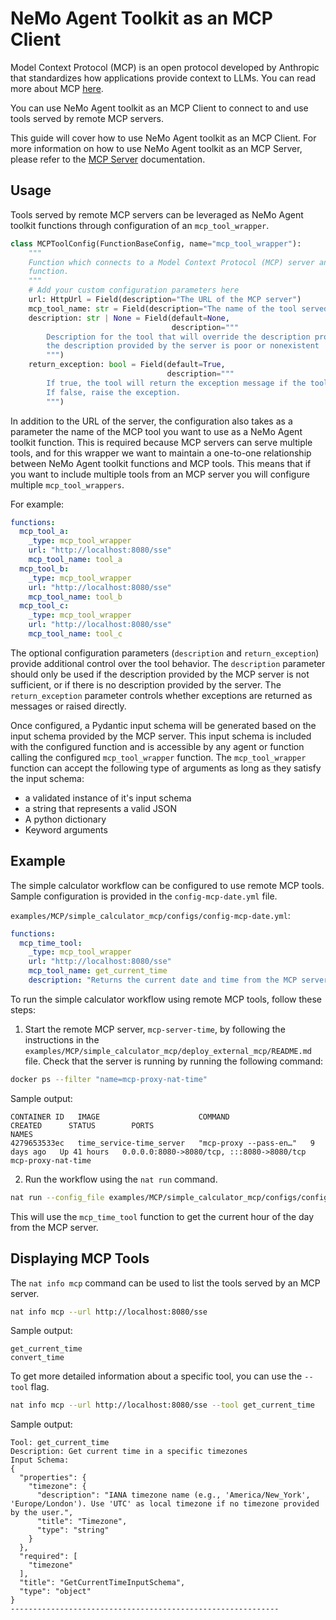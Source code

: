 <!--
SPDX-FileCopyrightText: Copyright (c) 2025, NVIDIA CORPORATION & AFFILIATES. All rights reserved.
SPDX-License-Identifier: Apache-2.0

Licensed under the Apache License, Version 2.0 (the "License");
you may not use this file except in compliance with the License.
You may obtain a copy of the License at

http://www.apache.org/licenses/LICENSE-2.0

Unless required by applicable law or agreed to in writing, software
distributed under the License is distributed on an "AS IS" BASIS,
WITHOUT WARRANTIES OR CONDITIONS OF ANY KIND, either express or implied.
See the License for the specific language governing permissions and
limitations under the License.
-->

# NeMo Agent Toolkit as an MCP Client

Model Context Protocol (MCP) is an open protocol developed by Anthropic that standardizes how applications provide context to LLMs. You can read more about MCP [here](https://modelcontextprotocol.io/introduction).

You can use NeMo Agent toolkit as an MCP Client to connect to and use tools served by remote MCP servers.

This guide will cover how to use NeMo Agent toolkit as an MCP Client. For more information on how to use NeMo Agent toolkit as an MCP Server, please refer to the [MCP Server](./mcp-server.md) documentation.

## Usage
Tools served by remote MCP servers can be leveraged as NeMo Agent toolkit functions through configuration of an `mcp_tool_wrapper`.

```python
class MCPToolConfig(FunctionBaseConfig, name="mcp_tool_wrapper"):
    """
    Function which connects to a Model Context Protocol (MCP) server and wraps the selected tool as a NeMo Agent toolkit
    function.
    """
    # Add your custom configuration parameters here
    url: HttpUrl = Field(description="The URL of the MCP server")
    mcp_tool_name: str = Field(description="The name of the tool served by the MCP Server that you want to use")
    description: str | None = Field(default=None,
                                    description="""
        Description for the tool that will override the description provided by the MCP server. Should only be used if
        the description provided by the server is poor or nonexistent
        """)
    return_exception: bool = Field(default=True,
                                   description="""
        If true, the tool will return the exception message if the tool call fails.
        If false, raise the exception.
        """)

```
In addition to the URL of the server, the configuration also takes as a parameter the name of the MCP tool you want to use as a NeMo Agent toolkit function. This is required because MCP servers can serve multiple tools, and for this wrapper we want to maintain a one-to-one relationship between NeMo Agent toolkit functions and MCP tools. This means that if you want to include multiple tools from an MCP server you will configure multiple `mcp_tool_wrappers`.

For example:

```yaml
functions:
  mcp_tool_a:
    _type: mcp_tool_wrapper
    url: "http://localhost:8080/sse"
    mcp_tool_name: tool_a
  mcp_tool_b:
    _type: mcp_tool_wrapper
    url: "http://localhost:8080/sse"
    mcp_tool_name: tool_b
  mcp_tool_c:
    _type: mcp_tool_wrapper
    url: "http://localhost:8080/sse"
    mcp_tool_name: tool_c
```

The optional configuration parameters (`description` and `return_exception`) provide additional control over the tool behavior. The `description` parameter should only be used if the description provided by the MCP server is not sufficient, or if there is no description provided by the server. The `return_exception` parameter controls whether exceptions are returned as messages or raised directly.

Once configured, a Pydantic input schema will be generated based on the input schema provided by the MCP server. This input schema is included with the configured function and is accessible by any agent or function calling the configured `mcp_tool_wrapper` function. The `mcp_tool_wrapper` function can accept the following type of arguments as long as they satisfy the input schema:
 * a validated instance of it's input schema
 * a string that represents a valid JSON
 * A python dictionary
 * Keyword arguments


## Example
The simple calculator workflow can be configured to use remote MCP tools. Sample configuration is provided in the `config-mcp-date.yml` file.

`examples/MCP/simple_calculator_mcp/configs/config-mcp-date.yml`:
```yaml
functions:
  mcp_time_tool:
    _type: mcp_tool_wrapper
    url: "http://localhost:8080/sse"
    mcp_tool_name: get_current_time
    description: "Returns the current date and time from the MCP server"
```

To run the simple calculator workflow using remote MCP tools, follow these steps:
1. Start the remote MCP server, `mcp-server-time`, by following the instructions in the `examples/MCP/simple_calculator_mcp/deploy_external_mcp/README.md` file. Check that the server is running by running the following command:
```bash
docker ps --filter "name=mcp-proxy-nat-time"
```
Sample output:
```
CONTAINER ID   IMAGE                      COMMAND                  CREATED      STATUS        PORTS                                       NAMES
4279653533ec   time_service-time_server   "mcp-proxy --pass-en…"   9 days ago   Up 41 hours   0.0.0.0:8080->8080/tcp, :::8080->8080/tcp   mcp-proxy-nat-time
```

2. Run the workflow using the `nat run` command.
```bash
nat run --config_file examples/MCP/simple_calculator_mcp/configs/config-mcp-date.yml --input "Is the product of 2 * 4 greater than the current hour of the day?"
```
This will use the `mcp_time_tool` function to get the current hour of the day from the MCP server.

## Displaying MCP Tools
The `nat info mcp` command can be used to list the tools served by an MCP server.
```bash
nat info mcp --url http://localhost:8080/sse
```

Sample output:
```
get_current_time
convert_time
```

To get more detailed information about a specific tool, you can use the `--tool` flag.
```bash
nat info mcp --url http://localhost:8080/sse --tool get_current_time
```
Sample output:
```
Tool: get_current_time
Description: Get current time in a specific timezones
Input Schema:
{
  "properties": {
    "timezone": {
      "description": "IANA timezone name (e.g., 'America/New_York', 'Europe/London'). Use 'UTC' as local timezone if no timezone provided by the user.",
      "title": "Timezone",
      "type": "string"
    }
  },
  "required": [
    "timezone"
  ],
  "title": "GetCurrentTimeInputSchema",
  "type": "object"
}
------------------------------------------------------------
```
